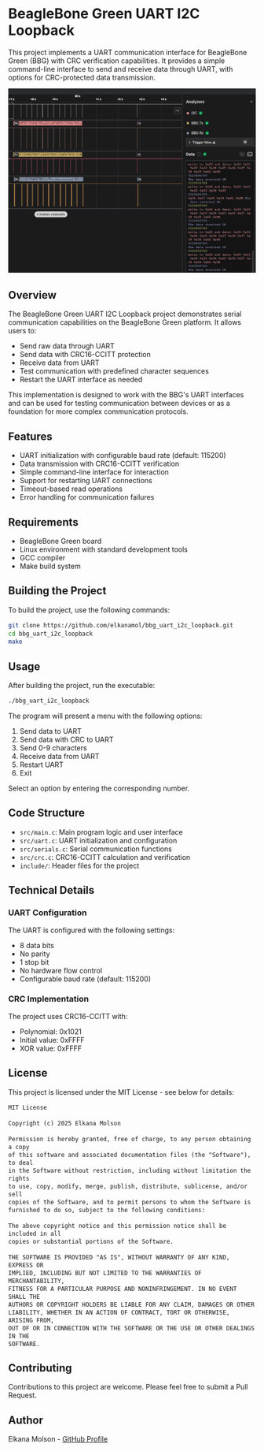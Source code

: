 # BeagleBone Green UART I2C Loopback

This project implements a UART communication interface for BeagleBone Green (BBG) with CRC verification capabilities. It provides a simple command-line interface to send and receive data through UART, with options for CRC-protected data transmission.

![Logic Analyzer screenshot view](image.png)
## Overview

The BeagleBone Green UART I2C Loopback project demonstrates serial communication capabilities on the BeagleBone Green platform. It allows users to:

- Send raw data through UART
- Send data with CRC16-CCITT protection
- Receive data from UART
- Test communication with predefined character sequences
- Restart the UART interface as needed

This implementation is designed to work with the BBG's UART interfaces and can be used for testing communication between devices or as a foundation for more complex communication protocols.

## Features

- UART initialization with configurable baud rate (default: 115200)
- Data transmission with CRC16-CCITT verification
- Simple command-line interface for interaction
- Support for restarting UART connections
- Timeout-based read operations
- Error handling for communication failures

## Requirements

- BeagleBone Green board
- Linux environment with standard development tools
- GCC compiler
- Make build system

## Building the Project

To build the project, use the following commands:

```bash
git clone https://github.com/elkanamol/bbg_uart_i2c_loopback.git
cd bbg_uart_i2c_loopback
make
```

## Usage

After building the project, run the executable:

```bash
./bbg_uart_i2c_loopback
```

The program will present a menu with the following options:

1. Send data to UART
2. Send data with CRC to UART
3. Send 0-9 characters
4. Receive data from UART
5. Restart UART
6. Exit

Select an option by entering the corresponding number.

## Code Structure

- `src/main.c`: Main program logic and user interface
- `src/uart.c`: UART initialization and configuration
- `src/serials.c`: Serial communication functions
- `src/crc.c`: CRC16-CCITT calculation and verification
- `include/`: Header files for the project

## Technical Details

### UART Configuration

The UART is configured with the following settings:
- 8 data bits
- No parity
- 1 stop bit
- No hardware flow control
- Configurable baud rate (default: 115200)

### CRC Implementation

The project uses CRC16-CCITT with:
- Polynomial: 0x1021
- Initial value: 0xFFFF
- XOR value: 0xFFFF

## License

This project is licensed under the MIT License - see below for details:

```
MIT License

Copyright (c) 2025 Elkana Molson

Permission is hereby granted, free of charge, to any person obtaining a copy
of this software and associated documentation files (the "Software"), to deal
in the Software without restriction, including without limitation the rights
to use, copy, modify, merge, publish, distribute, sublicense, and/or sell
copies of the Software, and to permit persons to whom the Software is
furnished to do so, subject to the following conditions:

The above copyright notice and this permission notice shall be included in all
copies or substantial portions of the Software.

THE SOFTWARE IS PROVIDED "AS IS", WITHOUT WARRANTY OF ANY KIND, EXPRESS OR
IMPLIED, INCLUDING BUT NOT LIMITED TO THE WARRANTIES OF MERCHANTABILITY,
FITNESS FOR A PARTICULAR PURPOSE AND NONINFRINGEMENT. IN NO EVENT SHALL THE
AUTHORS OR COPYRIGHT HOLDERS BE LIABLE FOR ANY CLAIM, DAMAGES OR OTHER
LIABILITY, WHETHER IN AN ACTION OF CONTRACT, TORT OR OTHERWISE, ARISING FROM,
OUT OF OR IN CONNECTION WITH THE SOFTWARE OR THE USE OR OTHER DEALINGS IN THE
SOFTWARE.
```

## Contributing

Contributions to this project are welcome. Please feel free to submit a Pull Request.

## Author

Elkana Molson - [GitHub Profile](https://github.com/elkanamol)